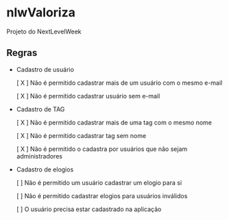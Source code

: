 # nlwValoriza
Projeto do NextLevelWeek

## Regras

- Cadastro de usuário

    [ X ] Não é permitido cadastrar mais de um usuário com o mesmo e-mail

    [ X ] Não é permitido cadastrar usuário sem e-mail

- Cadastro de TAG

    [ X ] Não é permitido cadastrar mais de uma tag com o mesmo nome

    [ X ] Não é permitido cadastrar tag sem nome

    [ X ] Não é permitido o cadastra por usuários que não sejam administradores

- Cadastro de elogios

    [   ] Não é permitido um usuário cadastrar um elogio para si

    [   ] Não é permitido cadastrar elogios para usuários inválidos

    [   ] O usuário precisa estar cadastrado na aplicação